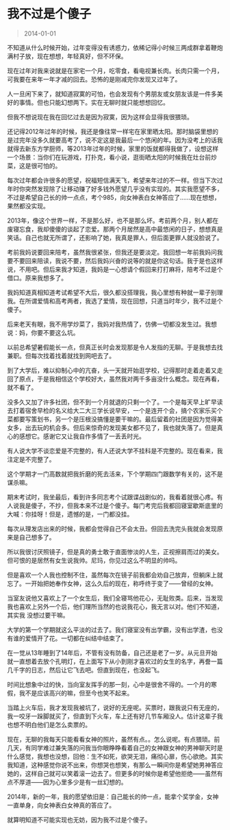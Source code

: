 # 我不过是个傻子

> 2014-01-01


不知道从什么时候开始，过年变得没有诱惑力，依稀记得小时候三两成群拿着鞭炮满村子放，现在想想，年轻真好，但不环保。

现在过年对我来说就是在家宅一个月，吃零食，看电视兼长肉。长肉只需一个月，可我要在来年一年才减的回去。恐怖的是刚减完你发现又过年了。

人一旦闲下来了，就知道寂寞的可怕，也会发现有个男朋友或女朋友该是一件多美好的事情。但也只能幻想两下。实在无聊时就只能想想回忆。

但我不想说现在我在回忆过去是因为寂寞，因为这样会显得我很猥琐。

还记得2012年过年的时候，我还是像往常一样宅在家里晒太阳。那时脑袋里想的是过完年没多久就要高考了，说不定这是我最后一个悠闲的年。因为没考上的话我就得去新东方学厨师，等2013年过年的时候，家里的饭就都得我做了，设想这样一个场景：当你们在玩游戏，打扑克，看小说，逛街晒太阳的时候我在灶台前炒菜，这是很可怕的。

每次过年都会许很多的愿望，祝福短信满天飞，希望来年过的不一样。但当下次过年时你突然发现除了让移动赚了好多钱外愿望几乎没有实现的。其实我愿望不多，不过是希望自己长的帅一点点，考个985，向女神表白女神答应了……现在想想，果然都没实现。

2013年，像这个世界一样，不是那么好，也不是那么坏。考前两个月，别人都在废寝忘食，我却傻傻的谈起了恋爱。那两个月居然是高中最悠闲的日子，想想真是笑话。自己也就无所谓了，还影响了她，我真是罪人，但后面更罪人就没脸说了。

考前我妈说要回来陪考，虽然我很紧张，但我还是要淡定。我回想一年前我妈问我要不要回来陪读，我说不要，然后我妈兴奋的说等的就是你这句话。我于是也这样说，不用吧。但后来我才知道，我妈是一心想请个假回来打打麻将，陪考不过是个借口。原来我想多了。

我妈知道真相知道考试希望不大后，很久都没搭理我，我心里想有种就一辈子别理我。在所谓爱情和高考两者，我选了爱情，现在回想，只道当时年少，我不过是个傻子。

后来老天有眼，我不用学炒菜了，我妈对我热情了，仿佛一切都没发生过。我想说：妈，你要不要这么坑。

以前总希望暑假能长一点，但真正长时会发现那是令人发指的无聊。于是我想去找兼职。但每次找着找着就找到网吧去了。

到了大学后，难以抑制心中的亢奋，头一天就开始逛学校，记得那时走着走着又走回了原点，于是我相信这个学校好大，虽然我对两千多亩没什么概念。现在再看，就不看了。

没多久又加了许多社团，但不到一个月就退的只剩一个了。一个是每天早上旷早读去打着宿舍早检的名义给大二大三学长说早安，一个是连开个会，搞个农家乐买个菜都要写策划书，另一个是压根没搞懂是要干嘛的。最后留着的社团是因为觉得美女多，出去玩的机会多。但后来惊奇的发现美女都不见了，我也就失落了。但是真心的感想它。感谢它又让我自作多情了一丢丢时光。

有人说大学不谈恋爱是不完整的，有人还说大学不挂科是不完整的。现在看来，我注定是不完整了。

这个学期才一门高数就把我折磨的死去活来，下个学期四门跟数学有关的，这不是谋杀嘛。

期末考试时，我坐最后，看到许多同志考个试跟谍战剧似的，我看着就很心疼。有人说我是傻子，不抄，但我本来不过是个傻子。每门考完后我都回寝室歇斯底里的大喊：你挂呀！但是，遗憾的是，一门都没挂。

每次从理发店出来的时候，我都会觉得自己不会太丑。但回去洗完头我就会发现原来是自己想多了。

所以我很讨厌照镜子，但是真的勇士敢于直面惨淡的人生，正视擦肩而过的美女。但可恨的是居然有女生说我帅。尼玛，你见过这么不明显的帅吗。

但是喜欢一个人我也控制不住，虽然每次在镜子前我都会劝自己放弃，但躺床上就忘了。一开始把她奉作女神，这么久后的现在，称呼终于变了——曾经的女神。

当室友说他又喜欢上了一个女生后，我们全寝骂他花心，无耻败类。后来，当发现我也喜欢上另外一个后，他们理所当然的也说我花心，我无言以对。他们不知道，其实我 没想过要干嘛。

大学的第一个学期就这么平淡的过去了。我们寝室没有出学霸，没有出学渣，也没有谁的爱情开了花。一切都在纠结中结束了。

在一觉从13年睡到了14年后，不管有没有防备，自己还是老了一岁。从元旦开始就一直想着去放个孔明灯，在上面写下从小到刚才喜欢过的女生的名字，再誊一篇几千字的日志，然后让它飞去吧。但直到现在，也没起飞。

时间比想象中过的快，当向室友挥手的那一刻，心中是很舍不得的。一个月的寒假，我不是应该高兴的嘛，但至今也笑不起来。

当踏上火车后，我才发现我被坑了，说好的无座呢。买票时，跟我说只有无座的，我一咬牙一跺脚就买了，但直到下火车，车上还有好几节车厢没人。估计这辈子我也想不明白他们是怎么卖票的。

现在，无聊的我每天只能看看女神的照片，虽然有点。。怎么说呢。有点猥琐。前几天，有同学难过兼失落的问我当你眼睁睁看着自己的女神跟女神的男神聊天时是什么感觉，我想也没想，回他：生不如死，欲哭无泪，痛彻心扉，伤心欲绝。其实我知道，这种感觉你说不出来，你想哭也想笑，有那么一瞬间你是希望她男神答应她的，这样自己就可以笑着滚一边去了。但更多的时候你是希望他拒绝——虽然有点不厚道——因为心里多少是有一丝幻想的。

2014年，新的一年，我的愿望依旧是：自己能长的帅一点，能拿个奖学金，女神一直单身，向女神表白女神真的答应了。

就算明知道不可能实现也无妨，因为我不过是个傻子。
